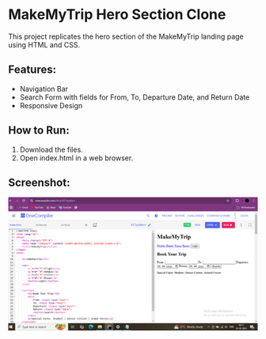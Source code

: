 # MakeMyTrip Hero Section Clone

This project replicates the hero section of the MakeMyTrip landing page using HTML and CSS.

## Features:
- Navigation Bar
- Search Form with fields for From, To, Departure Date, and Return Date
- Responsive Design

## How to Run:
1. Download the files.
2. Open index.html in a web browser.

## Screenshot:
![Preview](screenshothtml.png)
